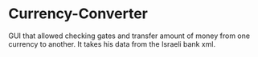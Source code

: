 # Currency-Converter
GUI that allowed checking gates and transfer amount of money from one currency to another.
It takes his data from the Israeli bank xml.
